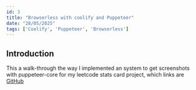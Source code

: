```yaml
---
id: 3
title: "Browserless with coolify and Puppeteer"
date: "28/05/2025"
tags: ['Coolify', 'Puppeteer', 'Browserless']
---
```


## Introduction
This a walk-through the way I implemented an system to get screenshots with puppeteer-core for my leetcode stats card project, which links are [GitHub]()